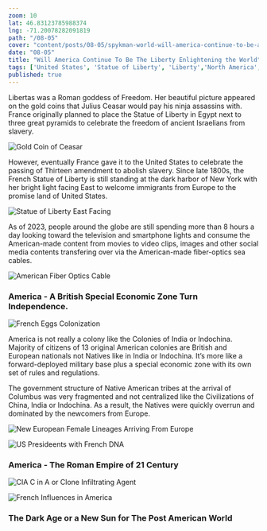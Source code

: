 ```yaml
---
zoom: 10
lat: 46.83123785988374
lng: -71.20078282091819
path: "/08-05"
cover: "content/posts/08-05/spykman-world-will-america-continue-to-be-a-symbol-of-liberty.png"
date: "08-05"
title: "Will America Continue To Be The Liberty Enlightening the World"
tags: ['United States', 'Statue of Liberty', 'Liberty','North America','South America','The New World','Spykman World','Nicholas Spykman']    
published: true
---
```

Libertas was a Roman goddess of Freedom. Her beautiful picture appeared on the gold coins that Julius Ceasar would pay his ninja assassins with. France originally planned to place the Statue of Liberty in Egypt next to three great pyramids to celebrate the freedom of ancient Israelians from slavery.  

![Gold Coin of Ceasar](https://storage.googleapis.com/spykman-world/libertas_coin_of_ceasar.png)

However, eventually France gave it to the United States to celebrate the passing of Thirteen amendment to abolish slavery. Since late 1800s, the French Statue of Liberty is still standing at the dark harbor of New York with her bright light facing East to welcome immigrants from Europe to the promise land of United States.

![Statue of Liberty East Facing](https://storage.googleapis.com/spykman-world/east_facing_statue_of_liberty.png)

As of 2023, people around the globe are still spending more than 8 hours a day looking toward the television and smartphone lights and consume the American-made content from movies to video clips, images and other social media contents transfering over via the American-made fiber-optics sea cables. 

![American Fiber Optics Cable](https://storage.googleapis.com/spykman-world/fiber_optic_cable.png)

### America - A British Special Economic Zone Turn Independence.
![French Eggs Colonization](https://storage.googleapis.com/spykman-world/spanish_french_english_SEZ.png)

America is not really a colony like the Colonies of India or Indochina. Majority of citizens of 13 original American colonies are British and European nationals not Natives like in India or Indochina. It’s more like a forward-deployed military base plus a special economic zone with its own set of rules and regulations.

The government structure of Native American tribes at the arrival of Columbus was very fragmented and not centralized like the Civilizations of China, India or Indochina. As a result, the Natives were quickly overrun and dominated by the newcomers from Europe. 

![New European Female Lineages Arriving From Europe](https://storage.googleapis.com/spykman-world/Statue%20of%20Libery%20at%20the%20New%20YORK%20Harbor.png)


![US Presideents with French DNA](https://storage.googleapis.com/spykman-world/US%20President%20with%20French%20DNA.png)

### America - The Roman Empire of 21 Century

![CIA C in A or Clone Infiltrating Agent](https://storage.googleapis.com/spykman-world/C%20in%20A%20or%20Clone%20Infiltrating%20Agent.png)

![French Influences in America](https://storage.googleapis.com/spykman-world/EM-AB-EM.png)

### The Dark Age or a New Sun for The Post American World



